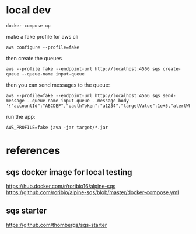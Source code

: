# local dev
```
docker-compose up
```

make a fake profile for aws cli
```
aws configure --profile=fake
```
then create the queues
```
aws --profile fake --endpoint-url http://localhost:4566 sqs create-queue --queue-name input-queue

```
then you can send messages to the queue:
```
aws --profile=fake --endpoint-url http://localhost:4566 sqs send-message --queue-name input-queue --message-body '{"accountId":"ABCDEF","oauthToken":"a1234","targetValue":1e+5,"alertWhenBigger":true,"alertPayload":"abcdefgh"}'
```

run the app:

```
AWS_PROFILE=fake java -jar target/*.jar
```

# references
## sqs docker image for local testing
https://hub.docker.com/r/roribio16/alpine-sqs
https://github.com/roribio/alpine-sqs/blob/master/docker-compose.yml
## sqs starter
https://github.com/thombergs/sqs-starter
